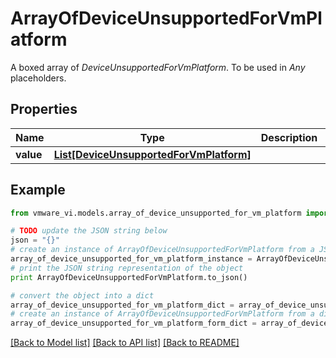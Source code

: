 # ArrayOfDeviceUnsupportedForVmPlatform

A boxed array of *DeviceUnsupportedForVmPlatform*. To be used in *Any* placeholders. 

## Properties
Name | Type | Description | Notes
------------ | ------------- | ------------- | -------------
**value** | [**List[DeviceUnsupportedForVmPlatform]**](DeviceUnsupportedForVmPlatform.md) |  | 

## Example

```python
from vmware_vi.models.array_of_device_unsupported_for_vm_platform import ArrayOfDeviceUnsupportedForVmPlatform

# TODO update the JSON string below
json = "{}"
# create an instance of ArrayOfDeviceUnsupportedForVmPlatform from a JSON string
array_of_device_unsupported_for_vm_platform_instance = ArrayOfDeviceUnsupportedForVmPlatform.from_json(json)
# print the JSON string representation of the object
print ArrayOfDeviceUnsupportedForVmPlatform.to_json()

# convert the object into a dict
array_of_device_unsupported_for_vm_platform_dict = array_of_device_unsupported_for_vm_platform_instance.to_dict()
# create an instance of ArrayOfDeviceUnsupportedForVmPlatform from a dict
array_of_device_unsupported_for_vm_platform_form_dict = array_of_device_unsupported_for_vm_platform.from_dict(array_of_device_unsupported_for_vm_platform_dict)
```
[[Back to Model list]](../README.md#documentation-for-models) [[Back to API list]](../README.md#documentation-for-api-endpoints) [[Back to README]](../README.md)


